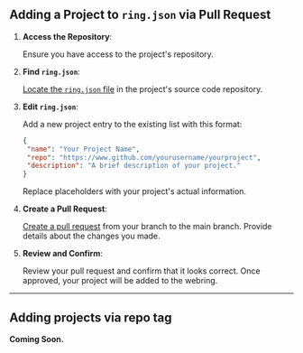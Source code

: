 ## Adding a Project to `ring.json` via Pull Request

1. **Access the Repository**:

   Ensure you have access to the project's repository.

2. **Find `ring.json`**:

   [Locate the `ring.json` file](/src/contents/ring.json) in the project's source code repository.

3. **Edit `ring.json`**:

   Add a new project entry to the existing list with this format:

   ```json
   {
   	"name": "Your Project Name",
   	"repo": "https://www.github.com/yourusername/yourproject",
   	"description": "A brief description of your project."
   }
   ```

   Replace placeholders with your project's actual information.

4. **Create a Pull Request**:

   [Create a pull request](https://github.com/creatorsgarten/open.source.in.th/compare/main...add-your-project-name) from your branch to the main branch. Provide details about the changes you made.

5. **Review and Confirm**:

   Review your pull request and confirm that it looks correct. Once approved, your project will be added to the webring.

---

## Adding projects via repo tag

**Coming Soon.**
